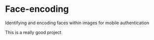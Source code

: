 # Face-encoding
Identifying and encoding faces within images for mobile authentication

This is a really good project
 
